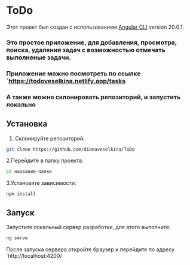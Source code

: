 # ToDo

Этот проект был создан с использованием [Angular CLI](https://github.com/angular/angular-cli) version 20.0.1.
### Это простое приложение, для добавления, просмотра, поиска, удаления задач с возможностью отмечать выполненые задачи.

### Приложение можно посмотреть по ссылке `https://todoveselkina.netlify.app/tasks

### А также можно склонировать репозиторий, и запустить локально

## Установка

1. Склонируйте репозиторий:
```bash
git clone https://github.com/dianaveselkina/ToDo
```
2.Перейдите в папку проекта:
```bash
cd название-папки
```
3.Установите зависимости:
```bash
npm install
```

## Запуск

Запустите локальный сервер разработки, для этого выполните:

```bash
ng serve
```

После запуска сервера откройте браузер и перейдите по адресу `http://localhost:4200/
